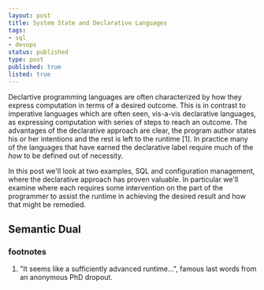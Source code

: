 ```yaml
---
layout: post
title: System State and Declarative Languages
tags:
- sql
- devops
status: published
type: post
published: true
listed: true
---
```


Declartive programming languages are often characterized by how they express computation in terms of a desired outcome. This is in contrast to imperative languages which are often seen, vis-a-vis declarative languages, as expressing computation with series of steps to reach an outcome. The advantages of the declarative approach are clear, the program author states his or her intentions and the rest is left to the runtime [1]. In practice many of the languages that have earned the declarative label require much of the *how* to be defined out of necessity.

In this post we'll look at two examples, SQL and configuration management, where the declarative approach has proven valuable. In particular we'll examine where each requires some intervention on the part of the programmer to assist the runtime in achieving the desired result and how that might be remedied.

## Semantic Dual


### footnotes

1. "It seems like a sufficiently advanced runtime...", famous last words from an anonymous PhD dropout.
